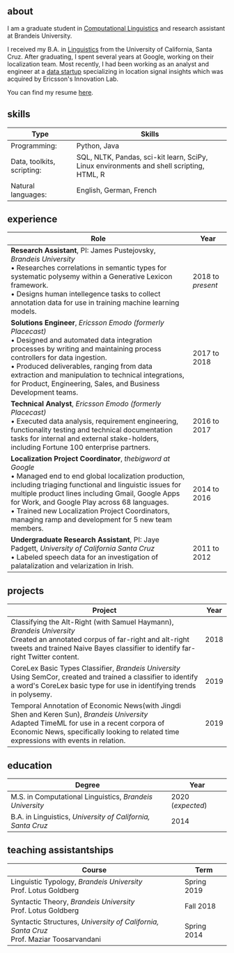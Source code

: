 
## about

I am a graduate student in [Computational Linguistics](http://www.brandeis.edu/computer-science/computational-linguistics/graduate/masters/index.html) and research assistant at Brandeis University.

I received my B.A. in [Linguistics](https://linguistics.ucsc.edu/) from the University of California, Santa Cruz. After graduating, I spent several years at Google, working on their localization team. Most recently, I had been working as an analyst and engineer at a [data startup](https://www.emodoinc.com/our-story/) specializing in location signal insights which was acquired by Ericsson's Innovation Lab. 

You can find my resume [here](https://drive.google.com/file/d/17WR2KPTMRGhDT7RAUF55bfVEADMqCX-u/view?usp=sharing). 

## skills

| Type  |Skills   |
|---------|------|
| Programming:  |  Python, Java |
| Data, toolkits, scripting:  | SQL, NLTK, Pandas, sci-kit learn, SciPy, Linux environments and shell scripting, HTML, R  |
| Natural languages:  | English, German, French  |

## experience

| Role  | Year   |
|---------|------|
| **Research Assistant**, PI: James Pustejovsky, *Brandeis University* <br> • Researches correlations in semantic types for systematic polysemy within a Generative Lexicon framework. <br> • Designs human intellegence tasks to collect annotation data for use in training machine learning models. | 2018 to *present* |
| **Solutions Engineer**,  *Ericsson Emodo (formerly Placecast)* <br> • Designed and automated data integration processes by writing and maintaining process controllers for data ingestion. <br> • Produced deliverables, ranging from data extraction and manipulation to technical integrations, for Product, Engineering, Sales, and Business Development teams. |2017 to 2018|
| **Technical Analyst**,  *Ericsson Emodo (formerly Placecast)* <br> • Executed data analysis, requirement engineering, functionality testing and technical documentation tasks for internal and external stake-holders, including Fortune 100 enterprise partners. |2016 to 2017|
|**Localization Project Coordinator**, *thebigword at Google* <br> • Managed end to end global localization production, including triaging functional and linguistic issues for multiple product lines including Gmail, Google Apps for Work, and Google Play across 68 languages. <br> • Trained new Localization Project Coordinators, managing ramp and development for 5 new team members.| 2014 to 2016|
|**Undergraduate Research Assistant**, PI: Jaye Padgett, *University of California Santa Cruz* <br> • Labeled speech data for an investigation of palatalization and velarization in Irish. |2011 to 2012|

## projects 

| Project  |  Year |
|------|-------|
| Classifying the Alt-Right (with Samuel Haymann), *Brandeis University* <br> Created an annotated corpus of far-right and alt-right tweets and trained Naive Bayes classifier to identify far-right Twitter content. | 2018  |
| CoreLex Basic Types Classifier, *Brandeis University* <br> Using SemCor, created and trained a classifier to identify a word's CoreLex basic type for use in identifying trends in polysemy. | 2019 |
| Temporal Annotation of Economic News(with Jingdi Shen and Keren Sun), *Brandeis University* <br> Adapted TimeML for use in a recent corpora of Economic News, specifically looking to related time expressions with events in relation. | 2019 |

## education

| Degree  |  Year |
|------|-------|
|  M.S. in Computational Linguistics, *Brandeis University* | 2020 (*expected*)   |
| B.A. in Linguistics, *University of California, Santa Cruz*  | 2014  |


## teaching assistantships

| Course  | Term   |
|---------|------|
| Linguistic Typology, *Brandeis University* <br> Prof. Lotus Goldberg |  Spring 2019 |
| Syntactic Theory,  *Brandeis University* <br> Prof. Lotus Goldberg | Fall 2018  |
| Syntactic Structures, *University of California, Santa Cruz* <br> Prof. Maziar Toosarvandani| Spring 2014  |
